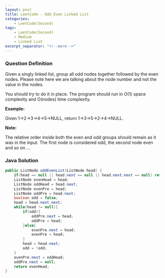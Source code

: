 ```yaml
---
layout: post
title: LeetCode - Odd Even Linked List
categories:
    - LeetCode(Second)
tags:
    - LeetCode(Second)
    - Medium
    - Linked List
excerpt_separator: "<!--more-->"
---
```


### Question Definition
Given a singly linked list, group all odd nodes together followed by the even nodes. Please note here we are talking about the node number and not the value in the nodes.

You should try to do it in place. The program should run in O(1) space complexity and O(nodes) time complexity.
<!--more-->

**Example:**

Given 1->2->3->4->5->NULL,
return 1->3->5->2->4->NULL.

**Note:**

The relative order inside both the even and odd groups should remain as it was in the input.
The first node is considered odd, the second node even and so on ...
### Java Solution
```java
public ListNode oddEvenList(ListNode head) {
    if(head == null || head.next == null || head.next.next == null) return head;
    ListNode evenHead = head;
    ListNode oddHead = head.next;
    ListNode evenPre = head;
    ListNode oddPre = head.next;
    boolean odd = false;
    head = head.next.next;
    while(head != null){
        if(odd){
            oddPre.next = head;
            oddPre = head;
        }else{
            evenPre.next = head;
            evenPre = head;
        }
        head = head.next;
        odd = !odd;
    }
    evenPre.next = oddHead;
    oddPre.next = null;
    return evenHead;
}
```